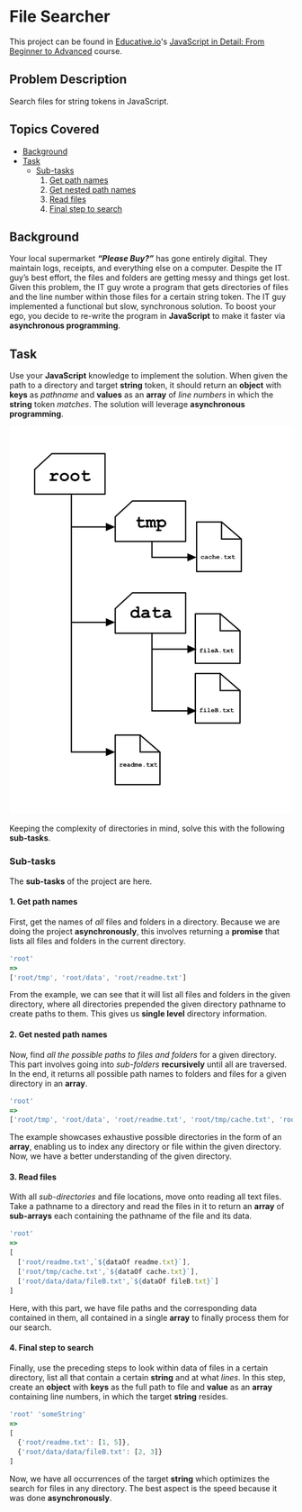 # File Searcher

This project can be found in [Educative.io](https://www.educative.io/)'s [JavaScript in Detail: From Beginner to Advanced](https://www.educative.io/courses/javascript-in-detail-from-beginner-to-advanced) course.


## Problem Description
Search files for string tokens in JavaScript.


## Topics Covered
- [Background](#background)
- [Task](#task)
  - [Sub-tasks](#sub-tasks)
    1. [Get path names](#1-get-path-names)
    2. [Get nested path names](#2-get-nested-path-names)
    3. [Read files](#3-read-files)
    4. [Final step to search](#4-final-step-to-search)


## Background
Your local supermarket _**“Please Buy?”**_ has gone entirely digital. They maintain logs, receipts, and everything else on a computer. Despite the IT guy’s best effort, the files and folders are getting messy and things get lost. Given this problem, the IT guy wrote a program that gets directories of files and the line number within those files for a certain string token. The IT guy implemented a functional but slow, synchronous solution. To boost your ego, you decide to re-write the program in **JavaScript** to make it faster via **asynchronous programming**.


## Task
Use your **JavaScript** knowledge to implement the solution. When given the path to a directory and target **string** token, it should return an **object** with **keys** as _pathname_ and **values** as an **array** of _line numbers_ in which the **string** token _matches_. The solution will leverage **asynchronous programming**.

![](./assets/task.jpg "")

Keeping the complexity of directories in mind, solve this with the following **sub-tasks**.


### Sub-tasks
The **sub-tasks** of the project are here.


#### 1. Get path names
First, get the names of _all_ files and folders in a directory. Because we are doing the project **asynchronously**, this involves returning a **promise** that lists all files and folders in the current directory.

```javascript
'root'
=>
['root/tmp', 'root/data', 'root/readme.txt']
```

From the example, we can see that it will list all files and folders in the given directory, where all directories prepended the given directory pathname to create paths to them. This gives us **single level** directory information.


#### 2. Get nested path names
Now, find _all the possible paths to files and folders_ for a given directory. This part involves going into _sub-folders_ **recursively** until all are traversed. In the end, it returns all possible path names to folders and files for a given directory in an **array**.

```javascript
'root'
=>
['root/tmp', 'root/data', 'root/readme.txt', 'root/tmp/cache.txt', 'root/data/data', 'root/data/data/fileB.txt']
```

The example showcases exhaustive possible directories in the form of an **array**, enabling us to index any directory or file within the given directory. Now, we have a better understanding of the given directory.


#### 3. Read files
With all _sub-directories_ and file locations, move onto reading all text files. Take a pathname to a directory and read the files in it to return an **array** of **sub-arrays** each containing the pathname of the file and its data.

```javascript
'root'
=>
[
  ['root/readme.txt',`${dataOf readme.txt}`],
  ['root/tmp/cache.txt',`${dataOf cache.txt}`],
  ['root/data/data/fileB.txt',`${dataOf fileB.txt}`]
]
```

Here, with this part, we have file paths and the corresponding data contained in them, all contained in a single **array** to finally process them for our search.


#### 4. Final step to search
Finally, use the preceding steps to look within data of files in a certain directory, list all that contain a certain **string** and at what _lines_. In this step, create an **object** with **keys** as the full path to file and **value** as an **array** containing line numbers, in which the target **string** resides.

```javascript
'root' 'someString'
=>
[
  {'root/readme.txt': [1, 5]},
  {'root/data/data/fileB.txt': [2, 3]}
]
```

Now, we have all occurrences of the target **string** which optimizes the search for files in any directory. The best aspect is the speed because it was done **asynchronously**.
